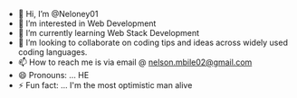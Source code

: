 - 👋 Hi, I’m @Neloney01
- 👀 I’m interested in Web Development
- 🌱 I’m currently learning Web Stack Development
- 💞️ I’m looking to collaborate on coding tips and ideas across widely used coding languages.
- 📫 How to reach me is via email @ nelson.mbile02@gmail.com
- 😄 Pronouns: ... HE
- ⚡ Fun fact: ... I'm the most optimistic man alive

<!---
Neloney01/Neloney01 is a ✨ special ✨ repository because its `README.md` (this file) appears on your GitHub profile.
You can click the Preview link to take a look at your changes.
--->

